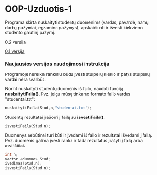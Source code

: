 # OOP-Uzduotis-1

Programa skirta nuskaityti studentų duomenims (vardas, pavardė, namų darbų pažymiai, egzamino pažymys), apskaičiuoti ir išvesti kiekvieno studento galutinį pažymį.

[0.2 versija](https://github.com/dovmar/OOP-Uzduotis-1/releases/tag/v0.2)

[0.1 versija](https://github.com/dovmar/OOP-Uzduotis-1/releases/tag/v0.1)

### Naujausios versijos naudojimosi instrukcija

Programoje nereikia rankiniu būdu įvesti stulpelių kiekio ir patys stulpelių vardai nėra svarbūs.

Norint nuskaityti studentų duomenis iš failo, naudoti funciją **nuskaitytiFaila()**. Pvz. jeigu mūsų tinkamo formato failo vardas "studentai.txt":
```c++
nuskaitytiFaila(Stud,n,"studentai.txt");
```

Studentų rezultatai įrašomi į failą su **isvestiFaila()**.
```c++
isvestiFaila(Stud,n);
```

Duomenys nebūtinai turi būti ir įvedami iš failo ir rezultatai išvedami į failą. Pvz. duomenis galima įvesti ranka ir tada rezultatus įrašyti į failą arba atvikščiai.
```c++
int n;
vector <duomuo> Stud;
ivedimas(Stud,n);
isvestiFaila(Stud,n);
```

